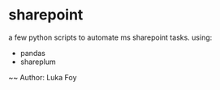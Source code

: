# sharepoint
a few python scripts to automate ms sharepoint tasks.
using:
- pandas
- shareplum


~~
Author: Luka Foy
